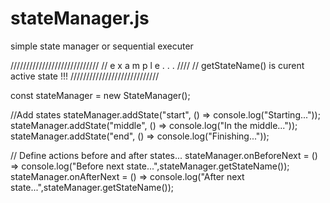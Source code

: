 # stateManager.js
simple state manager or sequential executer

////////////////////////////
//  e x a m p l e . . . ////
// getStateName() is curent active state !!! 
////////////////////////////

  const stateManager = new StateManager();
  
  //Add states
  stateManager.addState("start", () => console.log("Starting..."));
  stateManager.addState("middle", () => console.log("In the middle..."));
  stateManager.addState("end", () => console.log("Finishing..."));
  
  // Define actions before and after states...
  stateManager.onBeforeNext = () => console.log("Before next state...",stateManager.getStateName());
  stateManager.onAfterNext = () => console.log("After next state...",stateManager.getStateName());
